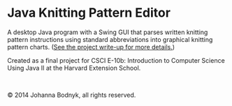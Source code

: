 # Java Knitting Pattern Editor

A desktop Java program with a Swing GUI that parses written knitting pattern instructions using standard abbreviations into graphical knitting pattern charts. ([See the project write-up for more details.](https://github.com/johanna-bodnyk/knittingeditor/blob/master/project-writeup-bodnyk.pdf))

Created as a final project for CSCI E-10b: Introduction to Computer Science Using Java II at the Harvard Extension School. 

<br>

&copy; 2014 Johanna Bodnyk, all rights reserved.